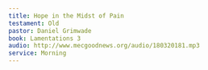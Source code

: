```yaml
---
title: Hope in the Midst of Pain
testament: Old
pastor: Daniel Grimwade
book: Lamentations 3
audio: http://www.mecgoodnews.org/audio/180320181.mp3
service: Morning
---
```


